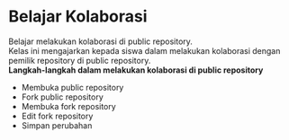 # Belajar Kolaborasi
Belajar melakukan kolaborasi di public repository.<br>
Kelas ini mengajarkan kepada siswa dalam melakukan kolaborasi dengan pemilik repository di public repository.<br>
**Langkah-langkah dalam melakukan kolaborasi di public repository**
- Membuka public repository
- Fork public repository
- Membuka fork repository
- Edit fork repository
- Simpan perubahan
